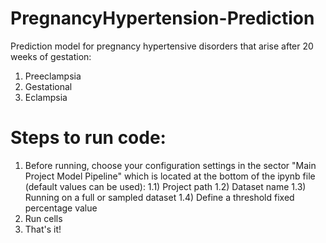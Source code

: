 # PregnancyHypertension-Prediction
Prediction model for pregnancy hypertensive disorders that arise after 20 weeks of gestation:
1) Preeclampsia
2) Gestational
3) Eclampsia

# Steps to run code:
1) Before running, choose your configuration settings in the sector "Main Project Model Pipeline" which is located at the bottom of the ipynb file (default values can be used):
1.1) Project path
1.2) Dataset name
1.3) Running on a full or sampled dataset
1.4) Define a threshold fixed percentage value
2) Run cells
3) That's it!
